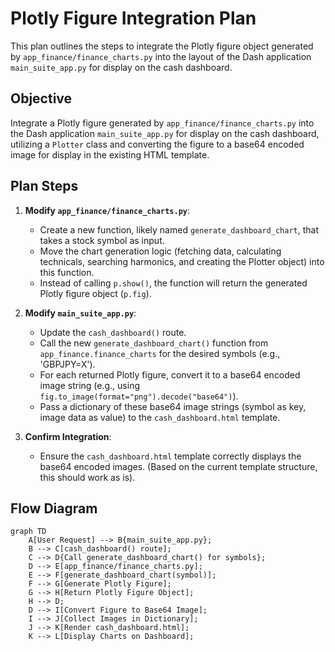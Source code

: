 # Plotly Figure Integration Plan

This plan outlines the steps to integrate the Plotly figure object generated by `app_finance/finance_charts.py` into the layout of the Dash application `main_suite_app.py` for display on the cash dashboard.

## Objective

Integrate a Plotly figure generated by `app_finance/finance_charts.py` into the Dash application `main_suite_app.py` for display on the cash dashboard, utilizing a `Plotter` class and converting the figure to a base64 encoded image for display in the existing HTML template.

## Plan Steps

1.  **Modify `app_finance/finance_charts.py`**:
    *   Create a new function, likely named `generate_dashboard_chart`, that takes a stock symbol as input.
    *   Move the chart generation logic (fetching data, calculating technicals, searching harmonics, and creating the Plotter object) into this function.
    *   Instead of calling `p.show()`, the function will return the generated Plotly figure object (`p.fig`).

2.  **Modify `main_suite_app.py`**:
    *   Update the `cash_dashboard()` route.
    *   Call the new `generate_dashboard_chart()` function from `app_finance.finance_charts` for the desired symbols (e.g., 'GBPJPY=X').
    *   For each returned Plotly figure, convert it to a base64 encoded image string (e.g., using `fig.to_image(format="png").decode("base64")`).
    *   Pass a dictionary of these base64 image strings (symbol as key, image data as value) to the `cash_dashboard.html` template.

3.  **Confirm Integration**:
    *   Ensure the `cash_dashboard.html` template correctly displays the base64 encoded images. (Based on the current template structure, this should work as is).

## Flow Diagram

```mermaid
graph TD
    A[User Request] --> B{main_suite_app.py};
    B --> C[cash_dashboard() route];
    C --> D{Call generate_dashboard_chart() for symbols};
    D --> E[app_finance/finance_charts.py];
    E --> F[generate_dashboard_chart(symbol)];
    F --> G[Generate Plotly Figure];
    G --> H[Return Plotly Figure Object];
    H --> D;
    D --> I[Convert Figure to Base64 Image];
    I --> J[Collect Images in Dictionary];
    J --> K[Render cash_dashboard.html];
    K --> L[Display Charts on Dashboard];